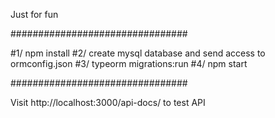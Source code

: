 Just for fun

################################

#1/ npm install
#2/ create mysql database and send access to ormconfig.json
#3/ typeorm migrations:run
#4/ npm start

################################

Visit http://localhost:3000/api-docs/ to test API
